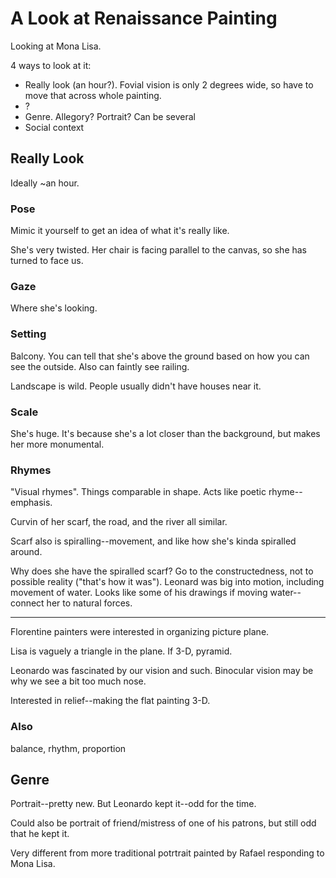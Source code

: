 # A Look at Renaissance Painting

Looking at Mona Lisa.

4 ways to look at it:
* Really look (an hour?). Fovial vision is only 2 degrees wide, so have to move that across whole painting.
* ?
* Genre. Allegory? Portrait? Can be several
* Social context

## Really Look

Ideally ~an hour.

### Pose

Mimic it yourself to get an idea of what it's really like.

She's very twisted. Her chair is facing parallel to the canvas, so she has turned to face us.

### Gaze

Where she's looking.

### Setting

Balcony. You can tell that she's above the ground based on how you can see the outside. Also can faintly see railing. 

Landscape is wild. People usually didn't have houses near it.

### Scale

She's huge. It's because she's a lot closer than the background, but makes her more monumental.

### Rhymes

"Visual rhymes". Things comparable in shape. Acts like poetic rhyme--emphasis.

Curvin of her scarf, the road, and the river all similar.

Scarf also is spiralling--movement, and like how she's kinda spiralled around.

Why does she have the spiralled scarf? Go to the constructedness, not to possible reality ("that's how it was"). Leonard was big into motion, including movement of water. Looks like some of his drawings if moving water--connect her to natural forces.

---

Florentine painters were interested in organizing picture plane.

Lisa is vaguely a triangle in the plane. If 3-D, pyramid.

Leonardo was fascinated by our vision and such. Binocular vision may be why we see a bit too much nose.

Interested in relief--making the flat painting 3-D.

### Also

balance, rhythm, proportion

## Genre

Portrait--pretty new. But Leonardo kept it--odd for the time.

Could also be portrait of friend/mistress of one of his patrons, but still odd that he kept it.

Very different from more traditional potrtrait painted by Rafael responding to Mona Lisa.
